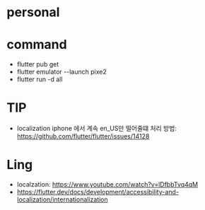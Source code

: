 # personal

# command
 - flutter pub get
 - flutter emulator --launch pixe2
 - flutter run -d all
 
# TIP
 - localization iphone 에서 계속 en_US만 떨어줄떄 처리 방법: https://github.com/flutter/flutter/issues/14128 

# Ling
 - localzation: https://www.youtube.com/watch?v=lDfbbTvq4qM
 - https://flutter.dev/docs/development/accessibility-and-localization/internationalization
 
 